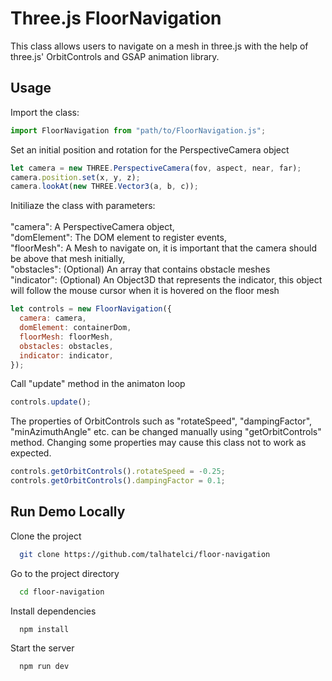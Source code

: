 # Three.js FloorNavigation

This class allows users to navigate on a mesh in three.js with the help of three.js' OrbitControls and GSAP animation library.

## Usage

Import the class:

```javascript
import FloorNavigation from "path/to/FloorNavigation.js";
```

Set an initial position and rotation for the PerspectiveCamera object

```javascript
let camera = new THREE.PerspectiveCamera(fov, aspect, near, far);
camera.position.set(x, y, z);
camera.lookAt(new THREE.Vector3(a, b, c));
```

Initiliaze the class with parameters:\
\
"camera": A PerspectiveCamera object,\
"domElement": The DOM element to register events,\
"floorMesh": A Mesh to navigate on, it is important that the camera should be above that mesh initially,\
"obstacles": (Optional) An array that contains obstacle meshes\
"indicator": (Optional) An Object3D that represents the indicator, this object will follow the mouse cursor when it is hovered on the floor mesh

```javascript
let controls = new FloorNavigation({
  camera: camera,
  domElement: containerDom,
  floorMesh: floorMesh,
  obstacles: obstacles,
  indicator: indicator,
});
```

Call "update" method in the animaton loop

```javascript
controls.update();
```

The properties of OrbitControls such as "rotateSpeed", "dampingFactor", "minAzimuthAngle" etc. can be changed manually using "getOrbitControls" method. Changing some properties may cause this class not to work as expected.

```javascript
controls.getOrbitControls().rotateSpeed = -0.25;
controls.getOrbitControls().dampingFactor = 0.1;
```

## Run Demo Locally

Clone the project

```bash
  git clone https://github.com/talhatelci/floor-navigation
```

Go to the project directory

```bash
  cd floor-navigation
```

Install dependencies

```bash
  npm install
```

Start the server

```bash
  npm run dev
```
